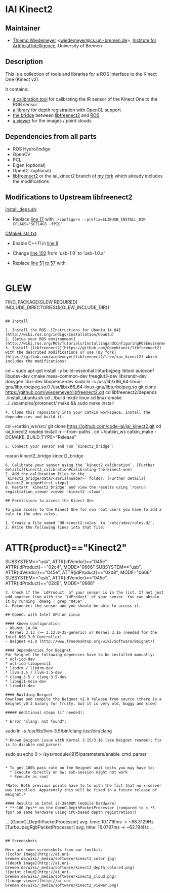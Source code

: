 # IAI Kinect2

## Maintainer

- [Thiemo Wiedemeyer](https://ai.uni-bremen.de/team/thiemo_wiedemeyer) <<wiedemeyer@cs.uni-bremen.de>>, [Institute for Artificial Intelligence](http://ai.uni-bremen.de/), University of Bremen

## Description

This is a collection of tools and libraries for a ROS Interface to the Kinect One (Kinect v2).

It contains:
- [a calibration tool](https://github.com/code-iai/iai_kinect2/tree/master/kinect2_calibration) for calibrating the IR sensor of the Kinect One to the RGB sensor
- [a library](https://github.com/code-iai/iai_kinect2/tree/master/depth_registration) for depth registration with OpenCL support
- [the bridge](https://github.com/code-iai/iai_kinect2/tree/master/kinect2_bridge) between [libfreenect2](https://github.com/OpenKinect/libfreenect2) and [ROS](http://www.ros.org/)
- [a viewer](https://github.com/code-iai/iai_kinect2/tree/master/registration_viewer) for the images / point clouds

## Dependencies from all parts

- ROS Hydro/Indigo
- OpenCV
- PCL
- Eigen (optional)
- OpenCL (optional)
- [libfreenect2](https://github.com/OpenKinect/libfreenect2) or the iai_kinect2 branch of [my fork](https://github.com/wiedemeyer/libfreenect2/tree/iai_kinect2) which already includes the modifications

## Modifications to Upstream libfreenect2

[install_deps.sh](https://github.com/OpenKinect/libfreenect2/blob/master/depends/install_deps.sh):
- Replace [line 17](https://github.com/OpenKinect/libfreenect2/blob/master/depends/install_deps.sh#L17) with `./configure --prefix=$LIBUSB_INSTALL_DIR CFLAGS="$CFLAGS -fPIC"`

[CMakeLists.txt](https://github.com/OpenKinect/libfreenect2/blob/master/examples/protonect/CMakeLists.txt):
- Enable C++11 in [line 8](https://github.com/OpenKinect/libfreenect2/blob/master/examples/protonect/CMakeLists.txt#L8)
- Change [line 102](https://github.com/OpenKinect/libfreenect2/blob/master/examples/protonect/CMakeLists.txt#L102) from 'usb-1.0' to 'usb-1.0.a'
- Replace [line 51 to 57](https://github.com/OpenKinect/libfreenect2/blob/master/examples/protonect/CMakeLists.txt#L51-57) with

  ```
# GLEW
FIND_PACKAGE(GLEW REQUIRED)
INCLUDE_DIRECTORIES(${GLEW_INCLUDE_DIR})
```

## Install

1. Install the ROS. [Instructions for Ubuntu 14.04](http://wiki.ros.org/indigo/Installation/Ubuntu)
2. [Setup your ROS environment](http://wiki.ros.org/ROS/Tutorials/InstallingandConfiguringROSEnvironment)
3. Install [libfreenect2](https://github.com/OpenKinect/libfreenect2) with the described modifications or use [my fork](https://github.com/wiedemeyer/libfreenect2/tree/iai_kinect2) which includes the modifications:

   ```
cd ~
sudo apt-get install -y build-essential libturbojpeg libtool autoconf libudev-dev cmake mesa-common-dev freeglut3-dev libxrandr-dev doxygen libxi-dev libopencv-dev
sudo ln -s /usr/lib/x86_64-linux-gnu/libturbojpeg.so.0 /usr/lib/x86_64-linux-gnu/libturbojpeg.so
git clone https://github.com/wiedemeyer/libfreenect2.git
cd libfreenect2/depends
./install_ubuntu.sh
cd ../build
mkdir linux
cd linux
cmake ../../examples/protonect/
make && sudo make install
```
4. Clone this repository into your catkin workspace, install the dependencies and build it:

   ```
cd ~/catkin_ws/src/
git clone https://github.com/code-iai/iai_kinect2.git
cd iai_kinect2
rosdep install -r --from-paths .
cd ~/catkin_ws
catkin_make -DCMAKE_BUILD_TYPE="Release"
```
5. Connect your sensor and run `kinect2_bridge`:

   ```
rosrun kinect2_bridge kinect2_bridge
```
6. Calibrate your sensor using the `kinect2_calibration`. [Further details](kinect2_calibration#calibrating-the-kinect-one)
7. Add the calibration files to the `kinect2_bridge/data/<serialnumber>` folder. [Further details](kinect2_bridge#first-steps)
8. Restart `kinect2_bridge` and view the results using `rosrun registration_viewer viewer -kinect2 -cloud`.

## Permissions to access the Kinect One

To gain access to the Kinect One for non root users you have to add a rule to the udev rules.

1. Create a file named `90-kinect2.rules` in `/etc/udev/rules.d/`.
2. Write the following lines into that file:

  ```
# ATTR{product}=="Kinect2"
SUBSYSTEM=="usb", ATTR{idVendor}=="045e", ATTR{idProduct}=="02c4", MODE="0666"
SUBSYSTEM=="usb", ATTR{idVendor}=="045e", ATTR{idProduct}=="02d8", MODE="0666"
SUBSYSTEM=="usb", ATTR{idVendor}=="045e", ATTR{idProduct}=="02d9", MODE="0666"
```
3. Check if the `idProduct` of your sensor is in the list. If not just add another line with the `idProduct` of your sensor. You can obtain it by running `dmesg | grep "045e"`.
4. Reconnect the sensor and you should be able to access it.

## OpenCL with Intel GPU on Linux

#### Known configuration
- Ubuntu 14.04
- Kernel 3.13 (>= 3.13.0-35-generic) or Kernel 3.16 (needed for the Intel USB 3.0 Controller)
- Beignet v1.0 (http://www.freedesktop.org/wiki/Software/Beignet/)

#### Dependencies for Beignet
For Beignet the following depencies have to be installed manually:
* ocl-icd-dev
* ocl-icd-libopencl1
* libdrm / libdrm-dev
* llvm-3.5 / llvm-3.5-dev
* clang-3.5 / clang-3.5-dev
* libegl1-mesa-dev
* libedit-dev

#### Building Beignet
Download and compile the Beignet v1.0 release from source (there is a Beignet_v0.3 binary for Trusty, but it is very old, buggy and slow)

##### Additional steps (if needed):

* Error "clang: not found":

  ```
sudo ln -s /usr/lib/llvm-3.5/bin/clang /usr/bin/clang
```
* Known Beignet issue with Kernel 3.15/3.16 (see Beignet readme); fix is to disable cmd_parser:

  ```
sudo su
echo 0 > /sys/module/i915/parameters/enable_cmd_parser
```

* To get 100% pass rate on the Beignet unit tests you may have to:
  * Execute directly on hw: ssh-session might not work
  * Execute as root

*Note: Both previous points have to to with the fact that no x-server was installed. Apparently this will be fixed in a future release of Beignet.*

#### Results on Intel i7-3840QM (mobile hardware)
* **~100 fps** on the OpenCLDepthPacketProcessor (compared to < *5 fps* on same hardware using CPU-based depth registration!)

  ```
...
[OpenCLDepthPacketProcessor] avg. time: 10.1716ms -> ~98.3129Hz
[TurboJpegRgbPacketProcessor] avg. time: 16.0787ms -> ~62.194Hz
...
```

## Screenshots

Here are some screenshots from our toolkit:
![color image](http://ai.uni-bremen.de/wiki/_media/software/kinect2_color.jpg)
![depth image](http://ai.uni-bremen.de/wiki/_media/software/kinect2_depth_colored.png)
![point cloud](http://ai.uni-bremen.de/wiki/_media/software/kinect2_cloud.png)
![image viewer](http://ai.uni-bremen.de/wiki/_media/software/kinect2_viewer.png)

